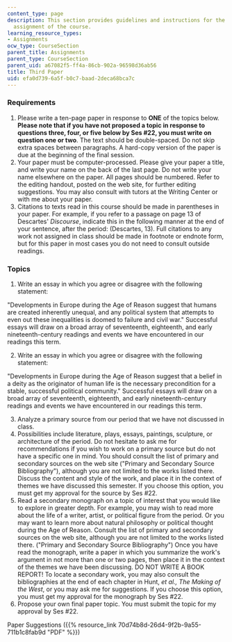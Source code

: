 ```yaml
---
content_type: page
description: This section provides guidelines and instructions for the third writing
  assignment of the course.
learning_resource_types:
- Assignments
ocw_type: CourseSection
parent_title: Assignments
parent_type: CourseSection
parent_uid: a67082f5-ff4a-86cb-902a-96598d36ab56
title: Third Paper
uid: efa0d739-6a5f-b0c7-baad-2deca68bca7c
---
```


### Requirements

1.  Please write a ten-page paper in response to **ONE** of the topics below. **Please note that if you have not proposed a topic in response to questions three, four, or five below by Ses #22, you must write on question one or two**. The text should be double-spaced. Do not skip extra spaces between paragraphs. A hard-copy version of the paper is due at the beginning of the final session.
2.  Your paper must be computer-processed. Please give your paper a title, and write your name on the back of the last page. Do not write your name elsewhere on the paper. All pages should be numbered. Refer to the editing handout, posted on the web site, for further editing suggestions. You may also consult with tutors at the Writing Center or with me about your paper.
3.  Citations to texts read in this course should be made in parentheses in your paper. For example, if you refer to a passage on page 13 of Descartes' _Discourse_, indicate this in the following manner at the end of your sentence, after the period: (Descartes, 13). Full citations to any work not assigned in class should be made in footnote or endnote form, but for this paper in most cases you do not need to consult outside readings.

### Topics

1.  Write an essay in which you agree or disagree with the following statement:

"Developments in Europe during the Age of Reason suggest that humans are created inherently unequal, and any political system that attempts to even out these inequalities is doomed to failure and civil war." Successful essays will draw on a broad array of seventeenth, eighteenth, and early nineteenth-century readings and events we have encountered in our readings this term.

2.  Write an essay in which you agree or disagree with the following statement:

"Developments in Europe during the Age of Reason suggest that a belief in a deity as the originator of human life is the necessary precondition for a stable, successful political community." Successful essays will draw on a broad array of seventeenth, eighteenth, and early nineteenth-century readings and events we have encountered in our readings this term.

3.  Analyze a primary source from our period that we have not discussed in class.
4.  Possibilities include literature, plays, essays, paintings, sculpture, or architecture of the period. Do not hesitate to ask me for recommendations if you wish to work on a primary source but do not have a specific one in mind. You should consult the list of primary and secondary sources on the web site ("Primary and Secondary Source Bibliography"), although you are not limited to the works listed there. Discuss the content and style of the work, and place it in the context of themes we have discussed this semester. If you choose this option, you must get my approval for the source by Ses #22.
5.  Read a secondary monograph on a topic of interest that you would like to explore in greater depth. For example, you may wish to read more about the life of a writer, artist, or political figure from the period. Or you may want to learn more about natural philosophy or political thought during the Age of Reason. Consult the list of primary and secondary sources on the web site, although you are not limited to the works listed there. ("Primary and Secondary Source Bibliography") Once you have read the monograph, write a paper in which you summarize the work's argument in not more than one or two pages, then place it in the context of the themes we have been discussing. DO NOT WRITE A BOOK REPORT! To locate a secondary work, you may also consult the bibliographies at the end of each chapter in Hunt, _et al., The Making of the West_, or you may ask me for suggestions. If you choose this option, you must get my approval for the monograph by Ses #22.
6.  Propose your own final paper topic. You must submit the topic for my approval by Ses #22.

Paper Suggestions ({{% resource_link 70d74b8d-26d4-9f2b-9a55-711b1c8fab9d "PDF" %}})